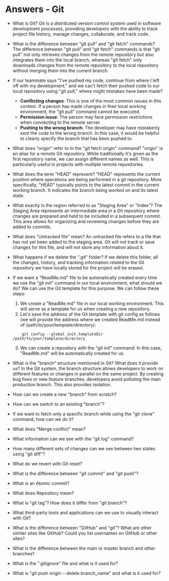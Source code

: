# Answers - Git

- What is Git?
    Git is a distributed version control system used in software development processes, providing developers with the ability to track project file history, manage changes, collaborate, and track code.

- What is the difference between "git pull" and "git fetch" commands?
    The difference between "git pull" and "git fetch" commands is that "git pull" not only retrieves changes from the remote repository but also integrates them into the local branch, whereas "git fetch" only downloads changes from the remote repository to the local repository without merging them into the current branch.

- If our teammate says "I've pushed my code, continue from where I left off with my development," and we can't fetch their pushed code to our local repository using "git pull," where might mistakes have been made?
    * **Conflicting changes**: This is one of the most common issues in this context. If a person has made changes in their local working environment, the "git pull" command cannot be executed.
    * **Permission issue**: The person may face permission restrictions when connecting to the remote server.
    * **Pushing to the wrong branch:** The developer may have mistakenly sent the code to the wrong branch. In this case, it would be helpful to clearly specify the branch that has been pushed to.

- What does "origin" refer to in the "git fetch origin" command?
    "origin" is an alias for a remote Git repository. While traditionally it's given as the first repository name, we can assign different names as well. This is particularly useful in projects with multiple remote repositories.

- What does the term "HEAD" represent?
    "HEAD" represents the current position where operations are being performed in a git repository. More specifically, "HEAD" typically points to the latest commit in the current working branch. It indicates the branch being worked on and its latest state.

- What exactly is the region referred to as "Staging Area" or "Index"?
    The Staging Area represents an intermediate area in a Git repository where changes are prepared and held to be included in a subsequent commit. This area allows for organizing and reviewing changes before they are added to commits.

- What does "Untracked file" mean?
    An untracked file refers to a file that has not yet been added to the staging area. Git will not track or save changes for this file, and will not store any information about it.

- What happens if we delete the ".git" folder?
    If we delete this folder, all the changes, history, and tracking information related to the Git repository we have locally stored for the project will be erased.

- If we want a "ReadMe.md" file to be automatically created every time we use the "git init" command in our local environment, what should we do?
    We can use the Git template for this purpose. We can follow these steps:
    1. We create a "ReadMe.md" file in our local working environment. This will serve as a template for us when creating a new repository.
    2. Let's save the address of the Git template with git config as follows (we will provide the address where we created ReadMe.md instead of /path/to/your/template/directory):
    ```
        git config --global init.templateDir /path/to/your/template/directory
    ```
    3. We can create a repository with the "git init" command. In this case, "ReadMe.md" will be automatically created for us.

- What is the "branch" structure mentioned in Git? What does it provide us?
    In the Git system, the branch structure allows developers to work on different features or changes in parallel on the same project. By creating bug fixes or new feature branches, developers avoid polluting the main production branch. This also provides isolation.

- How can we create a new "branch" from scratch?
- How can we switch to an existing "branch"?
- If we want to fetch only a specific branch while using the "git clone" command, how can we do it?
- What does "Merge conflict" mean?
- What information can we see with the "git log" command?
- How many different sets of changes can we see between two states using "git diff"?
- What do we revert with Git reset?
- What is the difference between "git commit" and "git push"?
- What is an Atomic commit?
- What does Repository mean?
- What is "git tag"? How does it differ from "git branch"?
- What third-party tools and applications can we use to visually interact with Git?
- What is the difference between "GitHub" and "git"? What are other similar sites like GitHub? Could you list usernames on GitHub or other sites?
- What is the difference between the main or master branch and other branches?
- What is the ".gitignore" file and what is it used for?
- What is "git push origin --delete branch_name" and what is it used for?